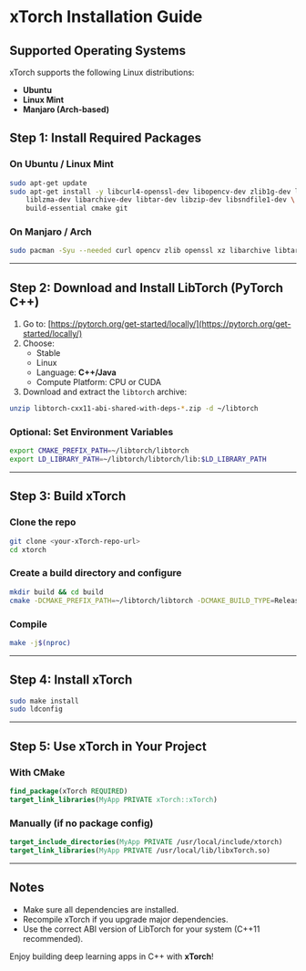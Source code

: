 
# xTorch Installation Guide

## Supported Operating Systems
xTorch supports the following Linux distributions:
- **Ubuntu**
- **Linux Mint**
- **Manjaro (Arch-based)**

## Step 1: Install Required Packages

### On Ubuntu / Linux Mint
```bash
sudo apt-get update
sudo apt-get install -y libcurl4-openssl-dev libopencv-dev zlib1g-dev libssl-dev \
    liblzma-dev libarchive-dev libtar-dev libzip-dev libsndfile1-dev \
    build-essential cmake git
```

### On Manjaro / Arch
```bash
sudo pacman -Syu --needed curl opencv zlib openssl xz libarchive libtar libzip libsndfile base-devel cmake git
```

---

## Step 2: Download and Install LibTorch (PyTorch C++)

1. Go to: [https://pytorch.org/get-started/locally/](https://pytorch.org/get-started/locally/)
2. Choose:
    - Stable
    - Linux
    - Language: **C++/Java**
    - Compute Platform: CPU or CUDA
3. Download and extract the `libtorch` archive:
```bash
unzip libtorch-cxx11-abi-shared-with-deps-*.zip -d ~/libtorch
```

### Optional: Set Environment Variables
```bash
export CMAKE_PREFIX_PATH=~/libtorch/libtorch
export LD_LIBRARY_PATH=~/libtorch/libtorch/lib:$LD_LIBRARY_PATH
```

---

## Step 3: Build xTorch

### Clone the repo
```bash
git clone <your-xTorch-repo-url>
cd xtorch
```

### Create a build directory and configure
```bash
mkdir build && cd build
cmake -DCMAKE_PREFIX_PATH=~/libtorch/libtorch -DCMAKE_BUILD_TYPE=Release ..
```

### Compile
```bash
make -j$(nproc)
```

---

## Step 4: Install xTorch

```bash
sudo make install
sudo ldconfig
```

---

## Step 5: Use xTorch in Your Project

### With CMake
```cmake
find_package(xTorch REQUIRED)
target_link_libraries(MyApp PRIVATE xTorch::xTorch)
```

### Manually (if no package config)
```cmake
target_include_directories(MyApp PRIVATE /usr/local/include/xtorch)
target_link_libraries(MyApp PRIVATE /usr/local/lib/libxTorch.so)
```

---

## Notes

- Make sure all dependencies are installed.
- Recompile xTorch if you upgrade major dependencies.
- Use the correct ABI version of LibTorch for your system (C++11 recommended).

Enjoy building deep learning apps in C++ with **xTorch**!
